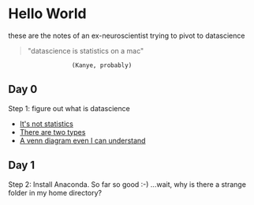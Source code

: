 # Hello World

these are the notes of an ex-neuroscientist trying to pivot to datascience

> "datascience is statistics on a mac"

                      (Kanye, probably)

## Day 0
Step 1: figure out what is datascience

- [It's not statistics](http://bulletin.imstat.org/2014/09/data-science-how-is-it-different-to-statistics)
- [There are two types](https://www.quora.com/What-is-data-science/answer/Michael-Hochster)
- [A venn diagram even I can understand](http://drewconway.com/zia/2013/3/26/the-data-science-venn-diagram)

## Day 1
Step 2: Install Anaconda. So far so good :-) ...wait, why is there a strange folder in my home directory?
